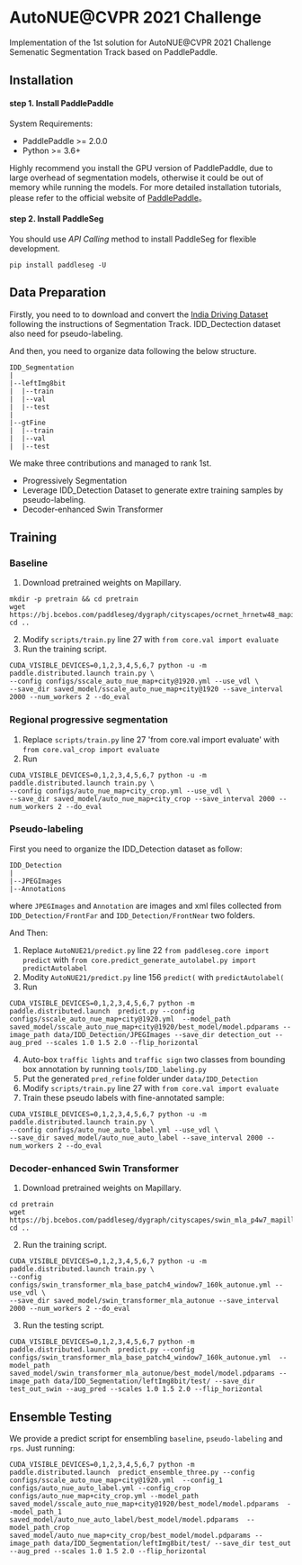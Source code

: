 # AutoNUE@CVPR 2021 Challenge
Implementation of the 1st solution for AutoNUE@CVPR 2021 Challenge Semenatic Segmentation Track based on PaddlePaddle.

## Installation

#### step 1. Install PaddlePaddle

System Requirements:
* PaddlePaddle >= 2.0.0
* Python >= 3.6+

Highly recommend you install the GPU version of PaddlePaddle, due to large overhead of segmentation models, otherwise it could be out of memory while running the models. For more detailed installation tutorials, please refer to the official website of [PaddlePaddle](https://www.paddlepaddle.org.cn/install/quick?docurl=/documentation/docs/zh/2.0/install/)。


#### step 2. Install PaddleSeg

You should use *API Calling* method to install PaddleSeg for flexible development.

```shell
pip install paddleseg -U
```

## Data Preparation

Firstly, you need to to download and convert the [India Driving Dataset](https://idd.insaan.iiit.ac.in/evaluation/autonue21/#bm5) following the instructions of Segmentation Track. IDD_Dectection dataset also need for pseudo-labeling.

And then, you need to organize data following the below structure.

    IDD_Segmentation
    |
    |--leftImg8bit
    |  |--train
    |  |--val
    |  |--test
    |
    |--gtFine
    |  |--train
    |  |--val
    |  |--test

We make three contributions and managed to rank 1st.
- Progressively Segmentation
- Leverage IDD_Detection Dataset to generate extre training samples by pseudo-labeling.
- Decoder-enhanced Swin Transformer

## Training

### Baseline
1. Download pretrained weights on Mapillary.

```shell
mkdir -p pretrain && cd pretrain
wget https://bj.bcebos.com/paddleseg/dygraph/cityscapes/ocrnet_hrnetw48_mapillary/pretrained.pdparams
cd ..
```
2. Modify `scripts/train.py` line 27 with `from core.val import evaluate`
3. Run the training script.
```shell
CUDA_VISIBLE_DEVICES=0,1,2,3,4,5,6,7 python -u -m paddle.distributed.launch train.py \
--config configs/sscale_auto_nue_map+city@1920.yml --use_vdl \
--save_dir saved_model/sscale_auto_nue_map+city@1920 --save_interval 2000 --num_workers 2 --do_eval
```

### Regional progressive segmentation
1. Replace `scripts/train.py` line 27 'from core.val import evaluate' with `from core.val_crop import evaluate`
2. Run
```shell
CUDA_VISIBLE_DEVICES=0,1,2,3,4,5,6,7 python -u -m paddle.distributed.launch train.py \
--config configs/auto_nue_map+city_crop.yml --use_vdl \
--save_dir saved_model/auto_nue_map+city_crop --save_interval 2000 --num_workers 2 --do_eval
```

### Pseudo-labeling
First you need to organize the IDD_Detection dataset as follow:


    IDD_Detection
    |
    |--JPEGImages
    |--Annotations


where `JPEGImages` and `Annotation` are images and xml files collected from `IDD_Detection/FrontFar` and `IDD_Detection/FrontNear` two folders.

And Then:
1. Replace `AutoNUE21/predict.py` line 22 `from paddleseg.core import predict` with `from core.predict_generate_autolabel.py import predictAutolabel`
2. Modity `AutoNUE21/predict.py` line 156 `predict(` with `predictAutolabel(`
3. Run
```shell
CUDA_VISIBLE_DEVICES=0,1,2,3,4,5,6,7 python -m paddle.distributed.launch  predict.py --config configs/sscale_auto_nue_map+city@1920.yml  --model_path saved_model/sscale_auto_nue_map+city@1920/best_model/model.pdparams --image_path data/IDD_Detection/JPEGImages --save_dir detection_out --aug_pred --scales 1.0 1.5 2.0 --flip_horizontal
```
4. Auto-box `traffic lights` and `traffic sign` two classes from bounding box annotation by running `tools/IDD_labeling.py`
5. Put the generated `pred_refine` folder under `data/IDD_Detection`
5. Modify `scripts/train.py` line 27 with `from core.val import evaluate`
6. Train these pseudo labels with fine-annotated sample:
```shell
CUDA_VISIBLE_DEVICES=0,1,2,3,4,5,6,7 python -u -m paddle.distributed.launch train.py \
--config configs/auto_nue_auto_label.yml --use_vdl \
--save_dir saved_model/auto_nue_auto_label --save_interval 2000 --num_workers 2 --do_eval
```

### Decoder-enhanced Swin Transformer

1. Download pretrained weights on Mapillary.

```shell
cd pretrain
wget https://bj.bcebos.com/paddleseg/dygraph/cityscapes/swin_mla_p4w7_mapillary/pretrained_swin.pdparams
cd ..
```

2. Run the training script.
```shell
CUDA_VISIBLE_DEVICES=0,1,2,3,4,5,6,7 python -u -m paddle.distributed.launch train.py \
--config configs/swin_transformer_mla_base_patch4_window7_160k_autonue.yml --use_vdl \
--save_dir saved_model/swin_transformer_mla_autonue --save_interval 2000 --num_workers 2 --do_eval
```
3. Run the testing script.
```shell
CUDA_VISIBLE_DEVICES=0,1,2,3,4,5,6,7 python -m paddle.distributed.launch  predict.py --config configs/swin_transformer_mla_base_patch4_window7_160k_autonue.yml  --model_path saved_model/swin_transformer_mla_autonue/best_model/model.pdparams --image_path data/IDD_Segmentation/leftImg8bit/test/ --save_dir test_out_swin --aug_pred --scales 1.0 1.5 2.0 --flip_horizontal
```

## Ensemble Testing
We provide a predict script for ensembling `baseline`, `pseudo-labeling` and `rps`.
Just running:
```shell
CUDA_VISIBLE_DEVICES=0,1,2,3,4,5,6,7 python -m paddle.distributed.launch  predict_ensemble_three.py --config configs/sscale_auto_nue_map+city@1920.yml  --config_1 configs/auto_nue_auto_label.yml --config_crop configs/auto_nue_map+city_crop.yml --model_path saved_model/sscale_auto_nue_map+city@1920/best_model/model.pdparams  --model_path_1 saved_model/auto_nue_auto_label/best_model/model.pdparams  --model_path_crop saved_model/auto_nue_map+city_crop/best_model/model.pdparams --image_path data/IDD_Segmentation/leftImg8bit/test/ --save_dir test_out --aug_pred --scales 1.0 1.5 2.0 --flip_horizontal
```
